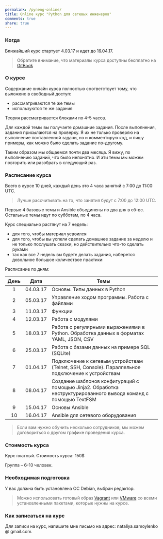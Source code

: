```yaml
---
permalink: /pyneng-online/
title: Online курс "Python для сетевых инженеров"
comments: true
share: true
---
```


### Когда

Ближайший курс стартует 4.03.17 и идет до 16.04.17.

> Обратите внимание, что материалы курса доступны бесплатно на [GitBook](https://www.gitbook.com/book/natenka/pyneng/details)

### О курсе

Содержание онлайн курса полностью соответствует тому, что выложено в свободный доступ:

* рассматриваются те же темы
* используются те же задания

Теория рассматривается блоками по 4-5 часов.

Для каждой темы вы получаете домашние задания.
После выполнения, задания присылаются на проверку.
Я их не только проверяю на выполнение поставленной задачи, но и комментирую код, и пишу примеры, как можно было сделать задание по-другому.

Таким образом мы общаемся почти два месяца.
Я вижу, по выполнению заданий, что было непонятно.
И эти темы мы можем повторить или разобрать в следующий раз.


### Расписание курса

Всего в курсе 10 дней, каждый день это 4 часа занятий с 7:00 до 11:00 UTC.

> Лучше рассчитывать на то, что занятия будут с 7:00 до 12:00 UTC.

Первые 4 базовые темы и Ansible объединены по два дня в сб-вс.
Остальные темы идут по субботам, по 4 часа.

Курс специально растянут на 7 недель:

* для того, чтобы материал усвоился
* для того, чтобы вы успели сделать домашнее задание за неделю и не только послушать сказки, но действительно что-то сделать руками
* так как все 7 недель вы будете делать задания, наберется довольное большое количествое практики

Расписание по дням:

| День | Дата |        Темы|
|:-----:|:---------:|------------------|
| 1 |  04.03.17 | Основы. Типы данных в Python|
| 2 |  05.03.17 | Управление ходом программы. Работа с файлами|
| 3 |  11.03.17  | Функции|
| 4 |  12.03.17  | Работа с модулями|
| 5 |  18.03.17  | Работа с регулярными выражениями в Python. Обработка данных в форматах YAML, JSON, CSV|
| 6 |  25.03.17  | Работа с базами данных на примере SQL (SQLite)|
| 7 |  01.04.17|Подключение к сетевым устройствам (Telnet, SSH, Console). Параллельное подключение к устройствам |
| 8 |  08.04.17|Создание шаблонов конфигураций с помощью Jinja2. Обработка неструктурированного вывода команд с помощью TextFSM|
| 9 |  15.04.17 |  Основы Ansible|
| 10|  16.04.17 |  Ansible для сетевого оборудования|

> Если вам нужно обучить несколько сотрудников, мы можем договориться о другом графике проведения курса.

### Стоимость курса

Курс платный. Стоимость курса: 150$

Группа – 6-10 человек.


### Необходимая подготовка

У вас должна быть установлена ОС Debian, выбран редактор.

> Можно использовать готовый образ [Vagrant](https://github.com/natenka/PyNEng/blob/master/exercises/vm/vagrant.md) или [VMware](https://github.com/natenka/PyNEng/blob/master/exercises/vm/vmware.md) со всеми установленными пакетами, которые нужны на курсе.


### Как записаться на курс

Для записи на курс, напишите мне письмо на адрес: nataliya.samoylenko @ gmail.com.


